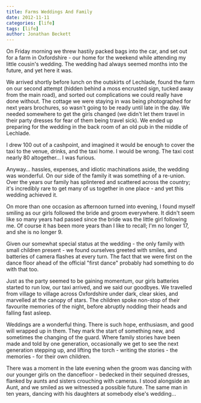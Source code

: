 ```yaml
---
title: Farms Weddings And Family
date: 2012-11-11
categories: [life]
tags: [life]
author: Jonathan Beckett
---
```


On Friday morning we threw hastily packed bags into the car, and set out for a farm in Oxfordshire - our home for the weekend while attending my little cousin's wedding. The wedding had always seemed months into the future, and yet here it was.

We arrived shortly before lunch on the outskirts of Lechlade, found the farm on our second attempt (hidden behind a moss encrusted sign, tucked away from the main road), and sorted out complications we could really have done without. The cottage we were staying in was being photographed for next years brochures, so wasn't going to be ready until late in the day. We needed somewhere to get the girls changed (we didn't let them travel in their party dresses for fear of them being travel sick). We ended up preparing for the wedding in the back room of an old pub in the middle of Lechlade.

I drew 100 out of a cashpoint, and imagined it would be enough to cover the taxi to the venue, drinks, and the taxi home. I would be wrong. The taxi cost nearly 80 altogether... I was furious.

Anyway... hassles, expenses, and idiotic machinations aside, the wedding was wonderful. On our side of the family it was something of a re-union. Over the years our family has splintered and scattered across the country; it's incredibly rare to get many of us together in one place - and yet this wedding achieved it.

On more than one occasion as afternoon turned into evening, I found myself smiling as our girls followed the bride and groom everywhere. It didn't seem like so many years had passed since the bride was the little girl following me. Of course it has been more years than I like to recall; I'm no longer 17, and she is no longer 9.

Given our somewhat special status at the wedding - the only family with small children present - we found ourselves greeted with smiles, and batteries of camera flashes at every turn. The fact that we were first on the dance floor ahead of the official "first dance" probably had something to do with that too.

Just as the party seemed to be gaining momentum, our girls batteries started to run low, our taxi arrived, and we said our goodbyes. We travelled from village to village across Oxfordshire under dark, clear skies, and marvelled at the canopy of stars. The children spoke non-stop of their favourite memories of the night, before abruptly nodding their heads and falling fast asleep.

Weddings are a wonderful thing. There is such hope, enthusiasm, and good will wrapped up in them. They mark the start of something new, and sometimes the changing of the guard. Where family stories have been made and told by one generation, occasionally we get to see the next generation stepping up, and lifting the torch - writing the stories - the memories - for their own children.

There was a moment in the late evening when the groom was dancing with our younger girls on the dancefloor - bedecked in their sequined dresses, flanked by aunts and sisters crouching with cameras. I stood alongside an Aunt, and we smiled as we witnessed a possible future. The same man in ten years, dancing with his daughters at somebody else's wedding...